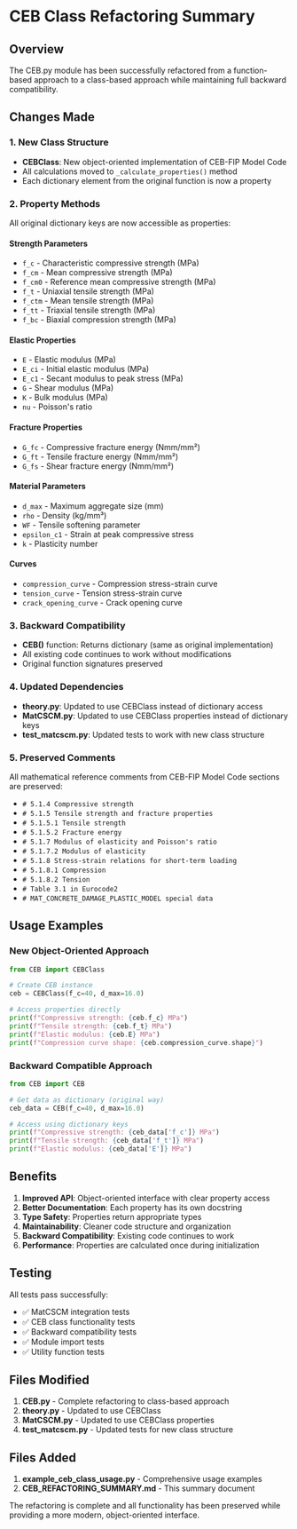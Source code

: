 # CEB Class Refactoring Summary

## Overview
The CEB.py module has been successfully refactored from a function-based approach to a class-based approach while maintaining full backward compatibility.

## Changes Made

### 1. New Class Structure
- **CEBClass**: New object-oriented implementation of CEB-FIP Model Code
- All calculations moved to `_calculate_properties()` method
- Each dictionary element from the original function is now a property

### 2. Property Methods
All original dictionary keys are now accessible as properties:

#### Strength Parameters
- `f_c` - Characteristic compressive strength (MPa)
- `f_cm` - Mean compressive strength (MPa)
- `f_cm0` - Reference mean compressive strength (MPa)
- `f_t` - Uniaxial tensile strength (MPa)
- `f_ctm` - Mean tensile strength (MPa)
- `f_tt` - Triaxial tensile strength (MPa)
- `f_bc` - Biaxial compression strength (MPa)

#### Elastic Properties
- `E` - Elastic modulus (MPa)
- `E_ci` - Initial elastic modulus (MPa)
- `E_c1` - Secant modulus to peak stress (MPa)
- `G` - Shear modulus (MPa)
- `K` - Bulk modulus (MPa)
- `nu` - Poisson's ratio

#### Fracture Properties
- `G_fc` - Compressive fracture energy (Nmm/mm²)
- `G_ft` - Tensile fracture energy (Nmm/mm²)
- `G_fs` - Shear fracture energy (Nmm/mm²)

#### Material Parameters
- `d_max` - Maximum aggregate size (mm)
- `rho` - Density (kg/mm³)
- `WF` - Tensile softening parameter
- `epsilon_c1` - Strain at peak compressive stress
- `k` - Plasticity number

#### Curves
- `compression_curve` - Compression stress-strain curve
- `tension_curve` - Tension stress-strain curve
- `crack_opening_curve` - Crack opening curve

### 3. Backward Compatibility
- **CEB()** function: Returns dictionary (same as original implementation)
- All existing code continues to work without modifications
- Original function signatures preserved

### 4. Updated Dependencies
- **theory.py**: Updated to use CEBClass instead of dictionary access
- **MatCSCM.py**: Updated to use CEBClass properties instead of dictionary keys
- **test_matcscm.py**: Updated tests to work with new class structure

### 5. Preserved Comments
All mathematical reference comments from CEB-FIP Model Code sections are preserved:
- `# 5.1.4 Compressive strength`
- `# 5.1.5 Tensile strength and fracture properties`
- `# 5.1.5.1 Tensile strength`
- `# 5.1.5.2 Fracture energy`
- `# 5.1.7 Modulus of elasticity and Poisson's ratio`
- `# 5.1.7.2 Modulus of elasticity`
- `# 5.1.8 Stress-strain relations for short-term loading`
- `# 5.1.8.1 Compression`
- `# 5.1.8.2 Tension`
- `# Table 3.1 in Eurocode2`
- `# MAT_CONCRETE_DAMAGE_PLASTIC_MODEL special data`

## Usage Examples

### New Object-Oriented Approach
```python
from CEB import CEBClass

# Create CEB instance
ceb = CEBClass(f_c=40, d_max=16.0)

# Access properties directly
print(f"Compressive strength: {ceb.f_c} MPa")
print(f"Tensile strength: {ceb.f_t} MPa")
print(f"Elastic modulus: {ceb.E} MPa")
print(f"Compression curve shape: {ceb.compression_curve.shape}")
```

### Backward Compatible Approach
```python
from CEB import CEB

# Get data as dictionary (original way)
ceb_data = CEB(f_c=40, d_max=16.0)

# Access using dictionary keys
print(f"Compressive strength: {ceb_data['f_c']} MPa")
print(f"Tensile strength: {ceb_data['f_t']} MPa")
print(f"Elastic modulus: {ceb_data['E']} MPa")
```

## Benefits

1. **Improved API**: Object-oriented interface with clear property access
2. **Better Documentation**: Each property has its own docstring
3. **Type Safety**: Properties return appropriate types
4. **Maintainability**: Cleaner code structure and organization
5. **Backward Compatibility**: Existing code continues to work
6. **Performance**: Properties are calculated once during initialization

## Testing

All tests pass successfully:
- ✅ MatCSCM integration tests
- ✅ CEB class functionality tests
- ✅ Backward compatibility tests
- ✅ Module import tests
- ✅ Utility function tests

## Files Modified

1. **CEB.py** - Complete refactoring to class-based approach
2. **theory.py** - Updated to use CEBClass
3. **MatCSCM.py** - Updated to use CEBClass properties
4. **test_matcscm.py** - Updated tests for new class structure

## Files Added

1. **example_ceb_class_usage.py** - Comprehensive usage examples
2. **CEB_REFACTORING_SUMMARY.md** - This summary document

The refactoring is complete and all functionality has been preserved while providing a more modern, object-oriented interface.